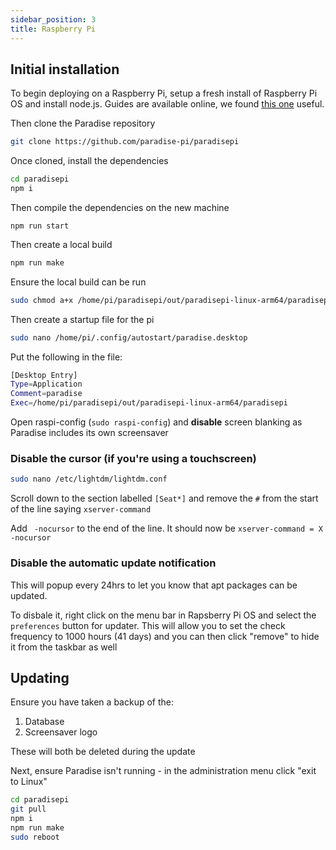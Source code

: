 ```yaml
---
sidebar_position: 3
title: Raspberry Pi
---
```


## Initial installation

To begin deploying on a Raspberry Pi, setup a fresh install of Raspberry Pi OS and install node.js. Guides are available online, we found [this one](https://www.makersupplies.sg/blogs/tutorials/how-to-install-node-js-and-npm-on-the-raspberry-pi) useful.

Then clone the Paradise repository

```bash
git clone https://github.com/paradise-pi/paradisepi
```

Once cloned, install the dependencies 

```bash
cd paradisepi
npm i
```

Then compile the dependencies on the new machine

```
npm run start
```

Then create a local build

```bash
npm run make
```

Ensure the local build can be run

```bash
sudo chmod a+x /home/pi/paradisepi/out/paradisepi-linux-arm64/paradisepi
```

Then create a startup file for the pi 

```bash
sudo nano /home/pi/.config/autostart/paradise.desktop
```

Put the following in the file:

```bash
[Desktop Entry]
Type=Application
Comment=paradise
Exec=/home/pi/paradisepi/out/paradisepi-linux-arm64/paradisepi
```

Open raspi-config (`sudo raspi-config`) and **disable** screen blanking as Paradise includes its own screensaver

### Disable the cursor (if you're using a touchscreen)

```bash
sudo nano /etc/lightdm/lightdm.conf
```

Scroll down to the section labelled `[Seat*]` and remove the `#` from the start of the line saying `xserver-command`

Add ` -nocursor` to the end of the line. It should now be `xserver-command = X -nocursor`

### Disable the automatic update notification

This will popup every 24hrs to let you know that apt packages can be updated.

To disbale it, right click on the menu bar in Rapsberry Pi OS and select the `preferences` button for updater. This will allow you to set the check frequency to 1000 hours (41 days) and you can then click "remove" to hide it from the taskbar as well

## Updating

Ensure you have taken a backup of the:

1. Database
1. Screensaver logo

These will both be deleted during the update

Next, ensure Paradise isn't running - in the administration menu click "exit to Linux" 

```bash
cd paradisepi
git pull
npm i
npm run make
sudo reboot
```